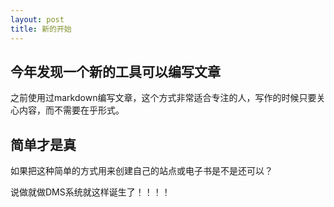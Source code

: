 ```yaml
---
layout: post
title: 新的开始
---
```


## 今年发现一个新的工具可以编写文章
之前使用过markdown编写文章，这个方式非常适合专注的人，写作的时候只要关心内容，而不需要在乎形式。

## 简单才是真
如果把这种简单的方式用来创建自己的站点或电子书是不是还可以？

说做就做DMS系统就这样诞生了！！！！